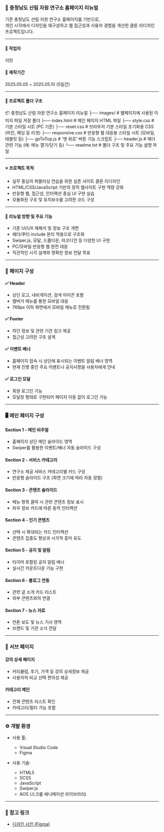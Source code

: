 ### 🌲 충청남도 산림 자원 연구소 홈페이지 리뉴얼

기존 충청남도 산림 자원 연구소 홈페이지를 기반으로,  
개인 시각에서 디자인을 재구성하고 웹 접근성과 사용자 경험을 개선한 클론 리디자인 프로젝트입니다.

---

#### 👤 작업자  
이민

#### 📅 제작기간  
2025.05.05 ~ 2025.05.10 (5일간)

---

#### 📁 프로젝트 폴더 구조
📦 충청남도 산림 자원 연구소 홈페이지 리뉴얼
├── images/ # 웹페이지에 사용된 이미지 파일 저장 폴더
├── index.html # 메인 페이지 HTML 파일
├── style.css # 기본 스타일 시트 (PC 기준)
├── reset.css # 브라우저 기본 스타일 초기화용 CSS (마진, 패딩 등 리셋)
├── responsive.css # 반응형 웹 대응용 스타일 시트 (모바일, 태블릿 등)
├── goToTop.js # '맨 위로' 버튼 기능 스크립트
├── header.js # 헤더 관련 기능 (예: 메뉴 열기/닫기 등)
└── readme.txt # 폴더 구조 및 주요 기능 설명 파일

---

#### ⭐ 프로젝트 목적  
- 실무 중심의 퍼블리싱 연습을 위한 실존 사이트 클론 리디자인  
- HTML/CSS/JavaScript 기반의 정적 웹사이트 구현 역량 강화  
- 반응형 웹, 접근성, 인터랙션 중심 UI 구현 실습  
- 모듈화된 구조 및 유지보수를 고려한 코드 구성  

---

#### 🎯 리뉴얼 방향 및 주요 기능  
- 기존 UI/UX 재해석 및 정보 구조 개편  
- 헤더/푸터 include 분리 적용으로 구조화  
- Swiper.js, 모달, 드롭다운, 아코디언 등 다양한 UI 구현  
- PC/모바일 반응형 웹 완전 대응  
- 직관적인 시각 설계와 명확한 정보 전달 목표

---

### 🧱 페이지 구성

#### ✅ Header  
- 상단 로고, 내비게이션, 검색 아이콘 포함  
- 햄버거 메뉴를 통한 모바일 대응  
- 768px 이하 화면에서 모바일 메뉴로 전환됨  

#### ✅ Footer  
- 하단 정보 및 관련 기관 링크 제공  
- 접근성 고려한 구조 설계  

#### ✅ 이벤트 배너  
- 홈페이지 접속 시 상단에 표시되는 이벤트 알림 배너 영역  
- 현재 진행 중인 주요 이벤트나 공지사항을 사용자에게 안내  

#### ✅ 로그인 모달  
- 회원 로그인 기능  
- 모달창 형태로 구현되어 페이지 이동 없이 로그인 가능  

---

### 🖥 메인 페이지 구성

#### Section 1 - 메인 비주얼  
- 홈페이지 상단 메인 슬라이드 영역  
- Swiper를 활용한 이벤트/배너 자동 슬라이드 구성  

#### Section 2 - 서비스 카테고리  
- 연구소 제공 서비스 카테고리별 카드 구성  
- 반응형 슬라이드 구조 (화면 크기에 따라 자동 정렬)  

#### Section 3 - 콘텐츠 슬라이드  
- 메뉴 항목 클릭 시 관련 콘텐츠 정보 표시  
- 좌우 정보 카드에 따른 동적 인터랙션  

#### Section 4 - 인기 콘텐츠  
- 선택 시 확대되는 카드 인터랙션  
- 콘텐츠 집중도 향상과 시각적 흥미 유도  

#### Section 5 - 공지 및 알림  
- 타이머 포함된 공지 알림 배너  
- 실시간 카운트다운 기능 구현  

#### Section 6 - 블로그 연동  
- 관련 글 소개 카드 리스트  
- 외부 콘텐츠와의 연결  

#### Section 7 - 뉴스 자료  
- 언론 보도 및 뉴스 기사 영역  
- 브랜드 및 기관 소식 전달  

---

### 📄 서브 페이지

#### 강의 상세 페이지  
- 커리큘럼, 후기, 가격 등 강의 상세정보 제공  
- 사용자의 비교 선택 편의성 제공  

#### 카테고리 메인  
- 전체 콘텐츠 리스트 확인  
- 카테고리/필터 기능 포함  

---

### ⚙ 개발 환경

- 사용 툴:  
  - Visual Studio Code  
  - Figma  

- 사용 기술:  
  - HTML5  
  - SCSS  
  - JavaScript  
  - Swiper.js  
  - AOS (스크롤 애니메이션 라이브러리)

---

### 🔗 참고 링크  
- [디자인 시안 (Figma)](https://www.figma.com/design/keujfuZxrwj3gFrX569d1F/E%ED%8C%80-%ED%94%84%EB%A1%9C%EC%A0%9D%ED%8A%B8?node-id=352-2299&m=dev)

